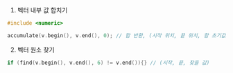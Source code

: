 
1. 벡터 내부 값 합치기
```c++
#include <numeric>

accumulate(v.begin(), v.end(), 0); // 합 반환, (시작 위치, 끝 위치, 합 초기값)

```

2. 벡터 원소 찾기
```c++
if (find(v.begin(), v.end(), 6) != v.end()){} // (시작, 끝, 찾을 값)
```

